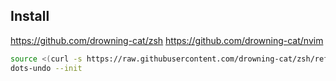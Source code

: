## Install

https://github.com/drowning-cat/zsh https://github.com/drowning-cat/nvim

```sh
source <(curl -s https://raw.githubusercontent.com/drowning-cat/zsh/refs/heads/main/plugins/dotfiles.sh) &&\
dots-undo --init
```
